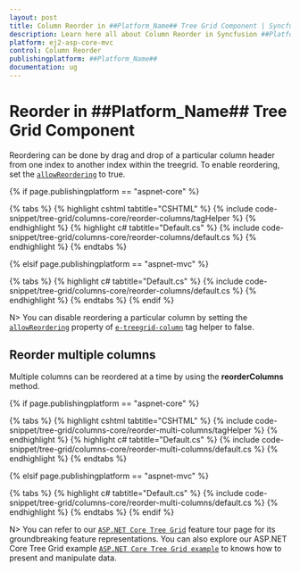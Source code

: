 ```yaml
---
layout: post
title: Column Reorder in ##Platform_Name## Tree Grid Component | Syncfusion
description: Learn here all about Column Reorder in Syncfusion ##Platform_Name## Tree Grid component of Syncfusion Essential JS 2 and more.
platform: ej2-asp-core-mvc
control: Column Reorder
publishingplatform: ##Platform_Name##
documentation: ug
---
```


# Reorder in ##Platform_Name## Tree Grid Component

Reordering can be done by drag and drop of a particular column header from one index to another index within the treegrid. To enable reordering, set the [`allowReordering`](https://help.syncfusion.com/cr/cref_files/aspnetcore-js2/Syncfusion.EJ2~Syncfusion.EJ2.TreeGrid.TreeGrid~AllowReordering.html) to true.

{% if page.publishingplatform == "aspnet-core" %}

{% tabs %}
{% highlight cshtml tabtitle="CSHTML" %}
{% include code-snippet/tree-grid/columns-core/reorder-columns/tagHelper %}
{% endhighlight %}
{% highlight c# tabtitle="Default.cs" %}
{% include code-snippet/tree-grid/columns-core/reorder-columns/default.cs %}
{% endhighlight %}
{% endtabs %}

{% elsif page.publishingplatform == "aspnet-mvc" %}

{% tabs %}
{% highlight c# tabtitle="Default.cs" %}
{% include code-snippet/tree-grid/columns-core/reorder-columns/default.cs %}
{% endhighlight %}
{% endtabs %}
{% endif %}



N> You can disable reordering a particular column by setting the [`allowReordering`](https://help.syncfusion.com/cr/cref_files/aspnetcore-js2/Syncfusion.EJ2~Syncfusion.EJ2.TreeGrid.TreeGridColumn~AllowReordering.html) property of [`e-treegrid-column`](https://help.syncfusion.com/cr/cref_files/aspnetcore-js2/Syncfusion.EJ2~Syncfusion.EJ2.TreeGrid.TreeGridColumn.html) tag helper to false.

## Reorder multiple columns

Multiple columns can be reordered at a time by using the **reorderColumns** method.

{% if page.publishingplatform == "aspnet-core" %}

{% tabs %}
{% highlight cshtml tabtitle="CSHTML" %}
{% include code-snippet/tree-grid/columns-core/reorder-multi-columns/tagHelper %}
{% endhighlight %}
{% highlight c# tabtitle="Default.cs" %}
{% include code-snippet/tree-grid/columns-core/reorder-multi-columns/default.cs %}
{% endhighlight %}
{% endtabs %}

{% elsif page.publishingplatform == "aspnet-mvc" %}

{% tabs %}
{% highlight c# tabtitle="Default.cs" %}
{% include code-snippet/tree-grid/columns-core/reorder-multi-columns/default.cs %}
{% endhighlight %}
{% endtabs %}
{% endif %}



N> You can refer to our  [`ASP.NET Core Tree Grid`](https://www.syncfusion.com/aspnet-core-ui-controls/tree-grid) feature tour page for its groundbreaking feature representations. You can also explore our ASP.NET Core Tree Grid example [`ASP.NET Core Tree Grid example`](https://ej2.syncfusion.com/aspnetcore/TreeGrid/Overview#/material) to knows how to present and manipulate data.